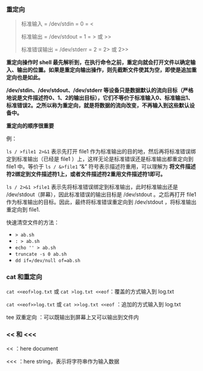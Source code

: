 ### 重定向

> 标准输入 = /dev/stdin = 0 = <
>
> 标准输出 = /dev/stdout = 1 = > 或 >>
>
> 标准错误输出 = /dev/stderr = 2 = 2> 或 2>>

**重定向操作时 shell 最先解析到，在执行命令之前，重定向就会打开文件以确定输入、输出的位置。如果是重定向输出操作，则先截断文件使其为空，即使是追加重定向也是如此。**

**/dev/stdin、/dev/stdout、/dev/stderr 等设备只是数据默认的流向目标（严格地说是文件描述符0、1、2的输出目标），它们不等价于标准输入0、标准输出1、标准错误2。之所以称为重定向，就是将数据的流向改变，不再输入到这些默认设备中。**

**重定向的顺序很重要**

例：

`ls / >file1 2>&1` 表示先打开 file1 作为标准输出的目的地，然后再将标准错误绑定到标准输出（已经是 file1 ）上，这样无论是标准错误还是标准输出都重定向到 file1 中。等价于 `ls / &>file1` “&” 符号表示描述符重用，可以理解为 **将文件描述符2绑定到文件描述符1上，或者文件描述符2重用文件描述符1即可。**

`ls / 2>&1 >file1` 表示先将标准错误绑定到标准输出，此时标准输出还是 /dev/stdout（屏幕），因此标准错误的输出目标是 /dev/stdout 。之后再打开 file1 作为标准输出的目标。因此，最终将标准错误重定向到 /dev/stdout ，将标准输出重定向到 file1.

快速清空文件的方法：

- `> ab.sh`
- `: > ab.sh`
- `echo '' > ab.sh`
- `truncate -s 0 ab.sh`
- `dd if=/dev/null of=ab.sh`

### cat 和重定向

`cat <<eof>log.txt` 或 `cat >log.txt <<eof`：覆盖的方式输入到 log.txt

`cat <<eof>>log.txt` 或 `cat >>log.txt <<eof` ：追加的方式输入到 log.txt



tee 双重定向 ：可以既输出到屏幕上又可以输出到文件内



### << 和 <<<

<< ：here document

<<< ：here string，表示将字符串作为输入数据